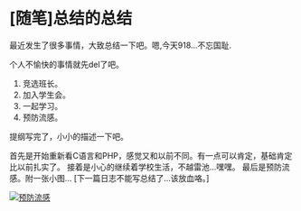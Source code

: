 # [随笔]总结的总结

最近发生了很多事情，大致总结一下吧。嗯,今天918...不忘国耻. 

个人不愉快的事情就先del了吧。

1. 竞选班长。
2. 加入学生会。
3. 一起学习。
4. 预防流感。

提纲写完了，小小的描述一下吧。

首先是开始重新看C语言和PHP，感觉又和以前不同。有一点可以肯定，基础肯定比以前扎实了。
接着是小心的继续着学校生活，不越雷池...嘿嘿。
最后是预防流感。附一张小图...
[下一篇日志不能写总结了...该放血咯。]

[![预防流感](https://attachment.soulteary.com/2009/09/19/0918.jpg "预防流感")](https://attachment.soulteary.com/2009/09/19/0918.jpg)

